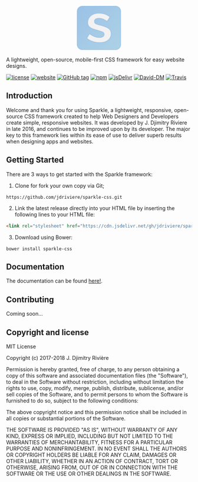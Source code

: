<p align="center">
    <a href="https://sparklecss.herokuapp.com" target="_blank">
    	<img width="120" src="dist/img/Sparkle_Logo.svg">
    </a>
</p>

A lightweight, open-source, mobile-first CSS framework for easy website designs.

[![license](https://img.shields.io/badge/license-MIT-yellow.svg)](https://github.com/jdriviere/sparkle-css/blob/master/LICENSE)
[![website](https://img.shields.io/badge/website-online-green.svg)](httpss://sparklecss.herokuapp.com)
[![GitHub tag](https://img.shields.io/badge/version-2.0.1-beta-blue.svg)](https://github.com/jdriviere/sparkle-css/releases/tag/v2.0.1)
[![npm](https://img.shields.io/badge/npm-v2.0.1-beta-red.svg)](https://www.npmjs.com/package/sparkle.css)
[![jsDelivr](https://data.jsdelivr.com/v1/package/gh/jdriviere/sparkle-css/badge?style=rounded)](https://www.jsdelivr.com/package/gh/jdriviere/sparkle-css)
[![David-DM](https://david-dm.org/jdriviere/sparkle-css.svg)](https://david-dm.org/jdriviere/sparkle-css)
[![Travis](https://img.shields.io/travis/rust-lang/rust.svg)](https://travis-ci.org/jdriviere/sparkle-css)

## Introduction
Welcome and thank you for using Sparkle, a lightweight, responsive, open-source CSS framework created to help Web Designers and Developers create simple, responsive websites. It was developed by J. Djimitry Riviere in late 2016, and continues to be improved upon by its developer. The major key to this framework lies within its ease of use to deliver superb results when designing apps and websites.

## Getting Started
There are 3 ways to get started with the Sparkle framework:
1. Clone for fork your own copy via Git;
```
https://github.com/jdriviere/sparkle-css.git
```

2. Link the latest release directly into your HTML file by inserting the following lines to your HTML file: 
```html
<link rel="stylesheet" href="https://cdn.jsdelivr.net/gh/jdriviere/sparkle-css@VERSION/dist/css/sparkle.min.css">
```

3. Download using Bower:
```
bower install sparkle-css
```

## Documentation
The documentation can be found [here!](https://github.com/sparkle-css/sparkle-docs/tree/master/docs).

## Contributing
Coming soon...

## Copyright and license
MIT License

Copyright (c) 2017-2018 J. Djimitry Rivière

Permission is hereby granted, free of charge, to any person obtaining a copy of this software
and associated documentation files (the "Software"), to deal in the Software without restriction,
including without limitation the rights to use, copy, modify, merge, publish, distribute, sublicense,
and/or sell copies of the Software, and to permit persons to whom the Software is furnished to do so,
subject to the following conditions:

The above copyright notice and this permission notice shall be included in all copies or substantial
portions of the Software.

THE SOFTWARE IS PROVIDED "AS IS", WITHOUT WARRANTY OF ANY KIND, EXPRESS OR IMPLIED, INCLUDING BUT NOT
LIMITED TO THE WARRANTIES OF MERCHANTABILITY, FITNESS FOR A PARTICULAR PURPOSE AND NONINFRINGEMENT.
IN NO EVENT SHALL THE AUTHORS OR COPYRIGHT HOLDERS BE LIABLE FOR ANY CLAIM, DAMAGES OR OTHER LIABILITY,
WHETHER IN AN ACTION OF CONTRACT, TORT OR OTHERWISE, ARISING FROM, OUT OF OR IN CONNECTION WITH THE
SOFTWARE OR THE USE OR OTHER DEALINGS IN THE SOFTWARE.
